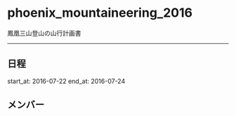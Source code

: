 # phoenix_mountaineering_2016
鳳凰三山登山の山行計画書

---

## 日程
start_at: 2016-07-22
end_at: 2016-07-24

## メンバー
